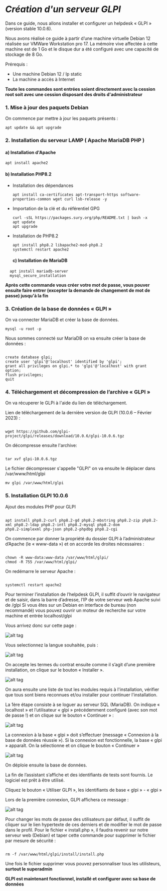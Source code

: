 # ***Création d'un serveur GLPI***

Dans ce guide, nous allons installer et configurer un helpdesk « GLPI » (version stable 10.0.6).

Nous avons réalisé ce guide à partir d’une machine virtuelle Debian 12 réalisée sur VMWare Workstation pro 17. 
La mémoire vive affectée à cette machine est de 1 Go et le disque dur a été configuré avec une capacité de stockage de 8 Go.

Prérequis :

- Une machine Debian 12 / Ip static 
- La machine a accès à Internet

**Toute les commandes sont entrées soient directement avec la cession root soit avec une cession disposant des droits d'administrateur**


### 1. Mise à jour des paquets Debian

On commence par mettre à jour les paquets présents :

````
apt update && apt upgrade
````

### 2. Installation du serveur LAMP ( Apache MariaDB PHP )

#### a) Installation d'Apache

```` 
apt install apache2
````

#### b) Installation PHP8.2

- Installation des dépendances
  ````
  apt install ca-certificates apt-transport-https software-properties-common wget curl lsb-release -y
   ````
  
- Importation de la clé et du référentiel GPG
   ````
   curl -sSL https://packages.sury.org/php/README.txt | bash -x
   apt update
   apt upgrade

    ````
- Installation de PHP8.2

  ````
  apt install php8.2 libapache2-mod-php8.2
  systemctl restart apache2

  ````

  #### c) Installation de MariaDB

````
  apt install mariadb-server
  mysql_secure_installation
````
**Après cette commande vous créer votre mot de passe, vous pouver ensuite faire entrer (excepter la demande de changement de mot de passe) jusqu'à la fin**


### 3. Création de la base de données « GLPI »

On va connecter MariaDB et créer la base de données. 

```` 
mysql -u root -p
 ````

Nous sommes connecté sur MariaDB on va ensuite créer la base de données : 

````

create database glpi; 
create user 'glpi'@'localhost' identified by 'glpi'; 
grant all privileges on glpi.* to 'glpi'@'localhost' with grant option; 
flush privileges; 
quit

````

### 4. Téléchargement et décompression de l’archive « GLPI »

On va récuperer le GLPi à l'aide du lien de téléchargement. 

Lien de téléchargement de la dernière version de GLPI (10.0.6 – Février 2023) :

````

wget https://github.com/glpi-project/glpi/releases/download/10.0.6/glpi-10.0.6.tgz

````

On décompresse ensuite l'archive: 

````

tar xvf glpi-10.0.6.tgz

````

Le fichier décompresser s'appelle "GLPI" on va ensuite le déplacer dans /var/www/html/glpi

````
mv glpi /var/www/html/glpi
 ````

### 5. Installation GLPI 10.0.6

Ajout des modules PHP pour GLPI

````

apt install php8.2-curl php8.2-gd php8.2-mbstring php8.2-zip php8.2-xml php8.2-ldap php8.2-intl php8.2-mysql php8.2-dom
php8.2-simplexml php-json php8.2-phpdbg php8.2-cgi

````

On commence par donner la propriété du dossier GLPI à l’administrateur d’Apache (le « www-data ») et on accorde les droites nécessaires :

````

chown -R www-data:www-data /var/www/html/glpi/
chmod -R 755 /var/www/html/glpi/

````

On redémarre le serveur Apache :

````

systemctl restart apache2

````

Pour terminer l’installation de l’helpdesk GLPI, il suffit d’ouvrir le navigateur et de saisir, dans la barre d’adresse, l’IP de votre serveur web Apache suivi de /glpi 
Si vous êtes sur un Debian en interface de bureau (non recommandé) vous pouvez ouvrir un moteur de recherche sur votre machine et entrée localhost/glpi

Vous arrivez donc sur cette page : 

![alt tag](https://github.com/NicolasW-7/AIS-Brief-et-TIPS/blob/main/Crypto/Screenshots/GLPI1.png)

Vous selectionnez la langue souhaitée, puis : 

![alt tag](https://github.com/NicolasW-7/AIS-Brief-et-TIPS/blob/main/Crypto/Screenshots/GLPI2.png)

On accepte les termes du contrat ensuite comme il s’agit d’une première installation, on clique sur le bouton « Installer ». 

![alt tag](https://github.com/NicolasW-7/AIS-Brief-et-TIPS/blob/main/Crypto/Screenshots/GLPI3.png)

On aura ensuite une liste de tout les modules requis à l'installation, vérifier que tous sont biens reconnues et/ou installer pour continuer l'installation. 

La 1ère étape consiste à se loguer au serveur SQL (MariaDB). On indique « localhost » et l’utilisateur « glpi » précédemment
configuré (avec son mot de passe !) et on clique sur le bouton « Continuer » :

![alt tag](https://github.com/NicolasW-7/AIS-Brief-et-TIPS/blob/main/Crypto/Screenshots/GLPI4.png)

La connexion à la base « glpi » doit s’effectuer (message « Connexion à la base de données réussie »). Si la
connexion est fonctionnelle, la base « glpi » apparaît. On la sélectionne et on clique le bouton « Continuer » 

![alt tag](https://github.com/NicolasW-7/AIS-Brief-et-TIPS/blob/main/Crypto/Screenshots/GLPI5.png)

On déploie ensuite la base de données. 

La fin de l’assistant s’affiche et des identifiants de tests sont fournis. Le logiciel est prêt à être utilisé. 

Cliquez le bouton « Utiliser GLPI », les identifiants de base « glpi » - « glpi »

Lors de la première connexion, GLPI affichera ce message :

![alt tag](https://github.com/NicolasW-7/AIS-Brief-et-TIPS/blob/main/Crypto/Screenshots/GLPI6.png)

Pour changer les mots de passe des utilisateurs par défaut, il suffit de cliquer sur le lien hypertexte de ces derniers et de modifier
le mot de passe dans le profil.
Pour le fichier « install.php », il faudra revenir sur notre serveur web (Debian) et taper cette commande pour supprimer le fichier
par mesure de sécurité :

````

rm -f /var/www/html/glpi/install/install.php

````

Une fois le fichier supprimer vous pouvez personnaliser tous les utilisteurs, **surtout le superadmin** 

**GLPI est maintenant fonctionnel, installé et configurer avec sa base de données**

